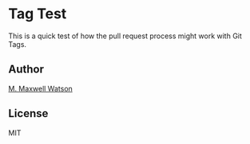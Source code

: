 # Tag Test
This is a quick test of how the pull request process might work with Git Tags.

## Author
[M. Maxwell Watson](http://mmwtsn.com/)

## License
MIT

